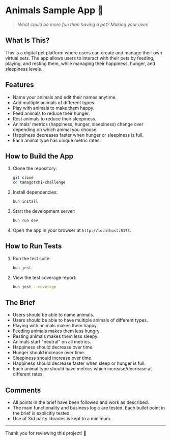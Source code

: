 # Animals Sample App 🐩

> _What could be more fun than having a pet? Making your own!_

## What Is This?

This is a digital pet platform where users can create and manage their own virtual pets. The app allows users to interact with their pets by feeding, playing, and resting them, while managing their happiness, hunger, and sleepiness levels.

## Features

- Name your animals and edit their names anytime.
- Add multiple animals of different types.
- Play with animals to make them happy.
- Feed animals to reduce their hunger.
- Rest animals to reduce their sleepiness.
- Animals' metrics (happiness, hunger, sleepiness) change over depending on which animal you choose.
- Happiness decreases faster when hunger or sleepiness is full.
- Each animal type has unique metric rates.

## How to Build the App

1. Clone the repository:
   ```bash
   git clone
   cd tamagotchi-challenge
   ```
2. Install dependencies:
   ```bash
   bun install
   ```
3. Start the development server:
   ```bash
   bun run dev
   ```
4. Open the app in your browser at `http://localhost:5173`.

## How to Run Tests

1. Run the test suite:
   ```bash
   bun jest
   ```
2. View the test coverage report:
   ```bash
   bun jest --coverage
   ```

## The Brief

- Users should be able to name animals.
- Users should be able to have multiple animals of different types.
- Playing with animals makes them happy.
- Feeding animals makes them less hungry.
- Resting animals makes them less sleepy.
- Animals start "neutral" on all metrics.
- Happiness should decrease over time.
- Hunger should increase over time.
- Sleepiness should increase over time.
- Happiness should decrease faster when sleep or hunger is full.
- Each animal type should have metrics which increase/decrease at different rates.

## Comments

- All points in the brief have been followed and work as described.
- The main functionality and business logic are tested. Each bullet point in the brief is explicitly tested.
- Use of 3rd party libraries is kept to a minimum.

---

Thank you for reviewing this project! 🚀
